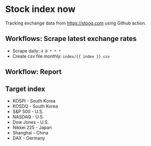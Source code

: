 # Stock index now

Tracking exchange data from https://stooq.com using Github action.

## Workflows: Scrape latest exchange rates

* Scrape daily: `4 0 * * *`
* Create csv file monthly: `index/{{ index }}.csv`

## Workflow: Report <WIP>


## Target index
* KOSPI - South Korea
* KOSDQ - South Korea
* S&P 500 - U.S.
* NASDAQ - U.S.
* Dow Jones - U.S.
* Nikkei 225 - Japan
* Shanghai - China
* DAX - Germany
